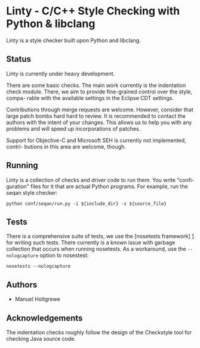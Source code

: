 Linty - C/C++ Style Checking with Python & libclang
===================================================

Linty is a style checker built upon Python and libclang.

Status
------

Linty is currently under heavy development.

There are some basic checks.  The main work currently is the indentation check
module.  There, we aim to provide fine-grained control over the style, compa-
rable with the available settings in the Eclipse CDT settings.

Contributions through merge requests are welcome.  However, consider that large
patch bombs hard hard to review.  It is recommended to contact the authors with
the intent of your changes.  This allows us to help you with any problems and
will speed up incorporations of patches.

Support for Objective-C and Microsoft SEH is currently not implemented, contri-
butions in this area are welcome, though.

Running
-------

Linty is a collection of checks and driver code to run them.  You write "confi-
guration" files for it that are actual Python programs.  For example, run the
seqan style checker:

    python conf/seqan/run.py -i ${include_dir} -s ${source_file}

Tests
-----

There is a comprehensive suite of tests, we use the [nosetests framework] [1]
for writing such tests.  There currently is a known issue with garbage
collection that occurs when running nosetests.  As a workaround, use the
`--nologcapture` option to nosestest:

    nosetests --nologcapture

  [1]: http://readthedocs.org/docs/nose/en/latest/

Authors
-------

* Manuel Holtgrewe

Acknowledgements
----------------

The indentation checks roughly follow the design of the Checkstyle tool for
checking Java source code.